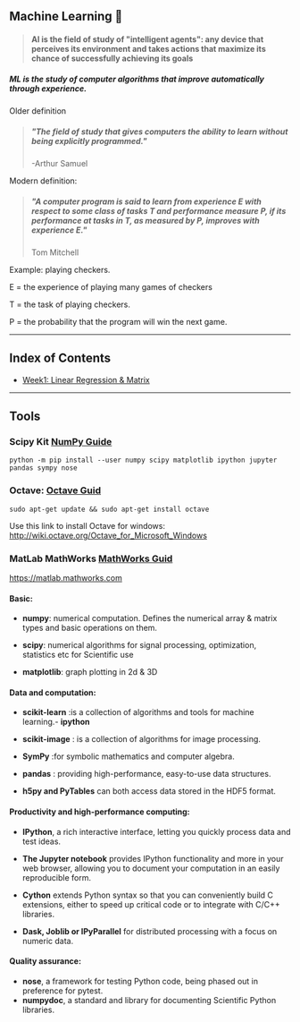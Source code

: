 
## Machine Learning 🤖

> #### AI is the field of study of "intelligent agents": any device that perceives its environment and takes actions that maximize its chance of successfully achieving its goals

##### ML is the study of computer algorithms that improve automatically through experience.

Older definition 
> ##### "The field of study that gives computers the ability to learn without being explicitly programmed." 
>-Arthur Samuel

Modern definition: 
 
> ##### "A computer program is said to learn from experience E with respect to some class of tasks T and performance measure P, if its performance at tasks in T, as measured by P, improves with experience E."
> Tom Mitchell

Example: playing checkers.

E = the experience of playing many games of checkers

T = the task of playing checkers.

P = the probability that the program will win the next game.

------------

## Index of Contents

- [Week1: Linear Regression & Matrix](./Basics.md)


----

## Tools 

### Scipy Kit [NumPy Guide](https://docs.scipy.org/doc/numpy/user/quickstart.html)

    python -m pip install --user numpy scipy matplotlib ipython jupyter pandas sympy nose
    
### Octave: [Octave Guid](https://octave.org/doc/interpreter/)

    sudo apt-get update && sudo apt-get install octave
    
Use this link to install Octave for windows: http://wiki.octave.org/Octave_for_Microsoft_Windows


### MatLab MathWorks [MathWorks Guid](https://in.mathworks.com/help/matlab/getting-started-with-matlab.html)

https://matlab.mathworks.com

#### Basic: 
- **numpy**:  numerical computation. Defines the numerical array & matrix types and basic operations on them.

- **scipy**:   numerical algorithms for signal processing, optimization, statistics etc for Scientific use
- **matplotlib**: graph plotting in 2d & 3D

#### Data and computation:

- **scikit-learn**  :is a collection of algorithms and tools for machine learning.- **ipython**

- **scikit-image** : is a collection of algorithms for image processing.
- **SymPy**  :for symbolic mathematics and computer algebra.
- **pandas** : providing high-performance, easy-to-use data structures.
- **h5py and PyTables**  can both access data stored in the HDF5 format.


#### Productivity and high-performance computing:

- **IPython**, a rich interactive interface, letting you quickly process data and test ideas.

 - **The Jupyter notebook** provides IPython functionality and more in your web browser, allowing you to document your computation in an easily reproducible form.

 - **Cython** extends Python syntax so that you can conveniently build C extensions, either to speed up critical code or to integrate with C/C++ libraries.

- **Dask, Joblib or IPyParallel** for distributed processing with a focus on numeric data.

#### Quality assurance:

- **nose**, a framework for testing Python code, being phased out in preference for pytest. 
- **numpydoc**, a standard and library for documenting Scientific Python libraries.
